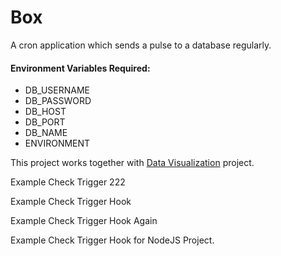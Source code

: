 # Box
A cron application which sends a pulse to a database regularly.

#### Environment Variables Required:
 - DB_USERNAME
 - DB_PASSWORD
 - DB_HOST
 - DB_PORT
 - DB_NAME
 - ENVIRONMENT

This project works together with [Data Visualization][1] project.

[1]:https://github.com/aye0aye/dv

Example Check Trigger 222

Example Check Trigger Hook

Example Check Trigger Hook Again

Example Check Trigger Hook for NodeJS Project.

